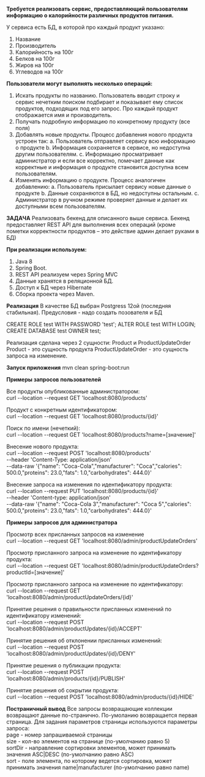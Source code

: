 
**Требуется реализовать сервис, предоставляющий пользователям информацию о
калорийности различных продуктов питания.**

У сервиса есть БД, в которой про каждый продукт указано:
1. Название
2. Производитель
3. Калорийность на 100г
4. Белков на 100г
5. Жиров на 100г
6. Углеводов на 100г

**Пользователи могут выполнять несколько операций:**
1. Искать продукты по названию. Пользователь вводит строку и сервис нечетким
поиском подбирает и показывает ему список продуктов, подходящих под его запрос.
Про каждый продукт отображается имя и производитель.
2. Получать подробную информацию по конкретному продукту (все поля)
3. Добавлять новые продукты. Процесс добавления нового продукта устроен так:
    a. Пользователь отправляет сервису всю информацию о продукте
    b. Информация сохраняется в сервисе, но недоступна другим пользователям.
    c. Информацию просматривает администратор и если все корректно, помечает
данные как корректные и информация о продукте становится доступна всем
пользователям.
4. Изменять информацию о продукте. Процесс аналогичен добавлению:
    a. Пользователь присылает сервису новые данные о продукте
    b. Данные сохраняются в БД, но недоступны остальным.
    c. Администратор в ручном режиме проверяет данные и делает их доступными
всем пользователям.

**ЗАДАЧА**
Реализовать бекенд для описанного выше сервиса. Бекенд предоставляет REST API для
выполнения всех операций (кроме пометки корректности продуктов – это действие админ
делает руками в БД)

**При реализации используем:**
1. Java 8
2. Spring Boot.
3. REST API реализуем через Spring MVC
4. Данные хранятся в реляционной БД.
5. Доступ к БД через Hibernate
6. Сборка проекта через Maven.


**Реализация**
В качестве БД выбран Postgress 12ой (последняя стабильная).
Предусловия - надо создать позователя и БД

CREATE ROLE test WITH PASSWORD 'test';
ALTER ROLE test WITH LOGIN;
CREATE DATABASE test OWNER test;

Реализация сделана через 2 сущности: Product и ProductUpdateOrder
Product - это сущность продукта
ProductUpdateOrder - это сущность запроса на изменение.

**Запуск приложения** 
mvn clean spring-boot:run

**Примеры запросов пользователей**

Все продукты опубликованные администратором:<br>
curl --location --request GET 'localhost:8080/products'

Продукт с конкретным идентификатором:<br>
curl --location --request GET 'localhost:8080/products/{id}'

Поиск по имени (нечеткий):<br>
curl --location --request GET 'localhost:8080/products?name=[значение]'

Внесение нового продукта:<br>
curl --location --request POST 'localhost:8080/products' \
--header 'Content-Type: application/json' \
--data-raw '{"name": "Coca-Cola","manufacturer": "Coca","calories": 500.0,"proteins": 23.0,"fats": 1.0,"carbohydrates": 444.0}'



Внесение запроса на изменения по идентификатору продукта:<br>
curl --location --request PUT 'localhost:8080/products/{id}' \
--header 'Content-type: application/json' \
--data-raw '{"name": "Coca-Cola 3","manufacturer": "Coca 5","calories": 500.0,"proteins": 23.0,"fats": 1.0,"carbohydrates": 444.0}'

**Примеры запросов для администратора**

Просмотр всех присланных запросов на изменение<br>
curl --location --request GET 'localhost:8080/admin/productUpdateOrders'

Просмотр присланного запроса на изменение по идентификатору продукта:<br>
curl --location --request GET 'localhost:8080/admin/productUpdateOrders?productId=[значение]'

Просмотр присланного запроса на изменение по идентификатору:<br>
curl --location --request GET 'localhost:8080/admin/productUpdateOrders/{id}'

Принятие решения о правильности присланных изменений по идентификатору изменений:<br>
curl --location --request POST 'localhost:8080/admin/productUpdates/{id}/ACCEPT'

Принятие решения об отклонении присланных изменений:<br>
curl --location --request POST 'localhost:8080/admin/productUpdates/{id}/DENY'

Принятие решения о публикации продукта:<br>
curl --location --request POST 'localhost:8080/admin/products/{id}/PUBLISH'

Принятие решения об сокрытии продукта:<br>
curl --location --request POST 'localhost:8080/admin/products/{id}/HIDE'

**Постраничный вывод**
Все запросы возвращающие коллекции возвращают данные по-странично. 
По-умоланию возвращается первая страница.
Для задания параметров страницы используются параметры запроса:<br>
page - номер запрашиваемой страницы<br>
size - кол-во элементов на странице (по-умолчанию равно 5)<br>
sortDir - направление сортировки элементов, может принимать значения ASC|DESC (по-умолчанию равно ASC)<br>
sort - поле элемента, по которому ведется сортировка, может принимать значения name|manufacturer (по-умолчанию равно name)